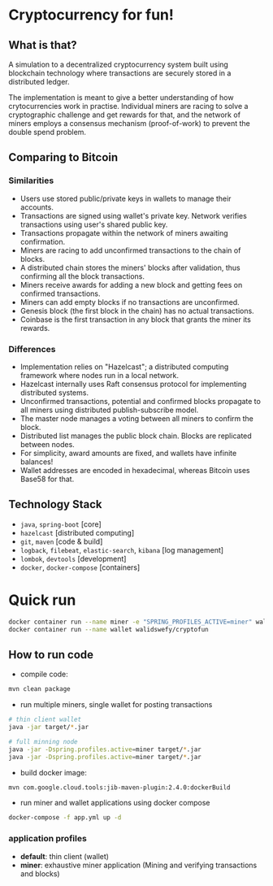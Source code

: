 Cryptocurrency for fun!
====================

## What is that?

A simulation to a decentralized cryptocurrency system built using blockchain technology where transactions are securely stored in a distributed ledger.

The implementation is meant to give a better understanding of how crytocurrencies work in practise. Individual miners are racing to solve a cryptographic challenge and get rewards for that, and the network of miners employs a consensus mechanism (proof-of-work) to prevent the double spend problem.
 
## Comparing to Bitcoin

### Similarities
* Users use stored public/private keys in wallets to manage their accounts.
* Transactions are signed using wallet's private key. Network verifies transactions using user's shared public key.
* Transactions propagate within the network of miners awaiting confirmation.
* Miners are racing to add unconfirmed transactions to the chain of blocks.
* A distributed chain stores the miners' blocks after validation, thus confirming all the block transactions.
* Miners receive awards for adding a new block and getting fees on confirmed transactions.
* Miners can add empty blocks if no transactions are unconfirmed.
* Genesis block (the first block in the chain) has no actual transactions.
* Coinbase is the first transaction in any block that grants the miner its rewards.

### Differences
* Implementation relies on "Hazelcast"; a distributed computing framework where nodes run in a local network.
* Hazelcast internally uses Raft consensus protocol for implementing distributed systems.
* Unconfirmed transactions, potential and confirmed blocks propagate to all miners using distributed publish-subscribe model.
* The master node manages a voting between all miners to confirm the block.
* Distributed list manages the public block chain. Blocks are replicated between nodes.
* For simplicity, award amounts are fixed, and wallets have infinite balances!
* Wallet addresses are encoded in hexadecimal, whereas Bitcoin uses Base58 for that.
 
## Technology Stack

- `java`, `spring-boot`
  [core]
- `hazelcast`
  [distributed computing]  
- `git`, `maven`
  [code & build]
- `logback`, `filebeat`, `elastic-search`, `kibana`
  [log management]
- `lombok`, `devtools`
  [development] 
- `docker`, `docker-compose`
  [containers]
  
# Quick run

```bash
docker container run --name miner -e "SPRING_PROFILES_ACTIVE=miner" walidswefy/cryptofun
docker container run --name wallet walidswefy/cryptofun
```

## How to run code

- compile code:

```bash
mvn clean package
```

- run multiple miners, single wallet for posting transactions

```bash
# thin client wallet
java -jar target/*.jar

# full minning node
java -jar -Dspring.profiles.active=miner target/*.jar
java -jar -Dspring.profiles.active=miner target/*.jar
```

- build docker image:

```bash
mvn com.google.cloud.tools:jib-maven-plugin:2.4.0:dockerBuild
```

- run miner and wallet applications using docker compose

```bash
docker-compose -f app.yml up -d
```

### application profiles

* **default**: thin client (wallet)
* **miner**:  exhaustive miner application (Mining and verifying transactions and blocks)
